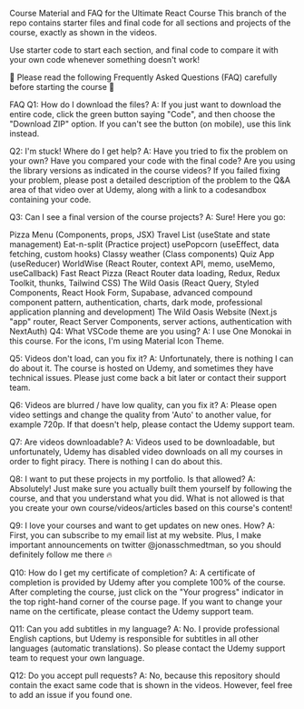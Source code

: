 Course Material and FAQ for the Ultimate React Course
This branch of the repo contains starter files and final code for all sections and projects of the course, exactly as shown in the videos.

Use starter code to start each section, and final code to compare it with your own code whenever something doesn't work!

🚨 Please read the following Frequently Asked Questions (FAQ) carefully before starting the course 🚨

FAQ
Q1: How do I download the files?
A: If you just want to download the entire code, click the green button saying "Code", and then choose the "Download ZIP" option. If you can't see the button (on mobile), use this link instead.

Q2: I'm stuck! Where do I get help?
A: Have you tried to fix the problem on your own? Have you compared your code with the final code? Are you using the library versions as indicated in the course videos? If you failed fixing your problem, please post a detailed description of the problem to the Q&A area of that video over at Udemy, along with a link to a codesandbox containing your code.

Q3: Can I see a final version of the course projects?
A: Sure! Here you go:

Pizza Menu (Components, props, JSX)
Travel List (useState and state management)
Eat-n-split (Practice project)
usePopcorn (useEffect, data fetching, custom hooks)
Classy weather (Class components)
Quiz App (useReducer)
WorldWise (React Router, context API, memo, useMemo, useCallback)
Fast React Pizza (React Router data loading, Redux, Redux Toolkit, thunks, Tailwind CSS)
The Wild Oasis (React Query, Styled Components, React Hook Form, Supabase, advanced compound component pattern, authentication, charts, dark mode, professional application planning and development)
The Wild Oasis Website (Next.js "app" router, React Server Components, server actions, authentication with NextAuth)
Q4: What VSCode theme are you using?
A: I use One Monokai in this course. For the icons, I'm using Material Icon Theme.

Q5: Videos don't load, can you fix it?
A: Unfortunately, there is nothing I can do about it. The course is hosted on Udemy, and sometimes they have technical issues. Please just come back a bit later or contact their support team.

Q6: Videos are blurred / have low quality, can you fix it?
A: Please open video settings and change the quality from 'Auto' to another value, for example 720p. If that doesn't help, please contact the Udemy support team.

Q7: Are videos downloadable?
A: Videos used to be downloadable, but unfortunately, Udemy has disabled video downloads on all my courses in order to fight piracy. There is nothing I can do about this.

Q8: I want to put these projects in my portfolio. Is that allowed?
A: Absolutely! Just make sure you actually built them yourself by following the course, and that you understand what you did. What is not allowed is that you create your own course/videos/articles based on this course's content!

Q9: I love your courses and want to get updates on new ones. How?
A: First, you can subscribe to my email list at my website. Plus, I make important announcements on twitter @jonasschmedtman, so you should definitely follow me there 🔥

Q10: How do I get my certificate of completion?
A: A certificate of completion is provided by Udemy after you complete 100% of the course. After completing the course, just click on the "Your progress" indicator in the top right-hand corner of the course page. If you want to change your name on the certificate, please contact the Udemy support team.

Q11: Can you add subtitles in my language?
A: No. I provide professional English captions, but Udemy is responsible for subtitles in all other languages (automatic translations). So please contact the Udemy support team to request your own language.

Q12: Do you accept pull requests?
A: No, because this repository should contain the exact same code that is shown in the videos. However, feel free to add an issue if you found one.
